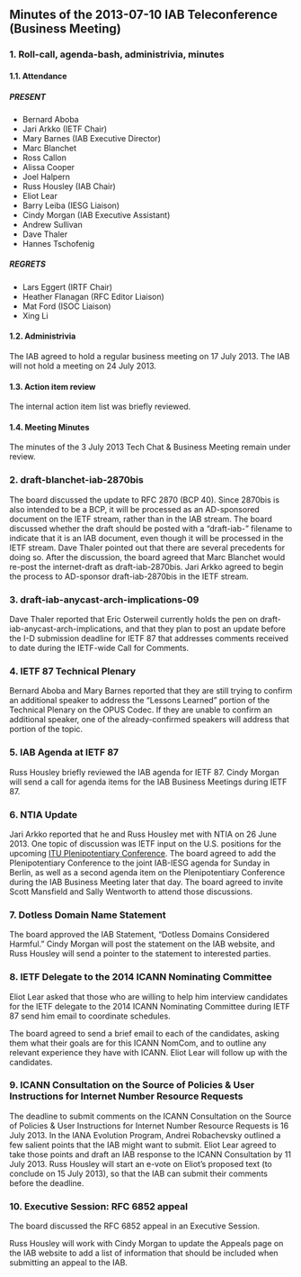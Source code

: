 
Minutes of the 2013-07-10 IAB Teleconference (Business Meeting)
---------------------------------------------------------------


### 1. Roll-call, agenda-bash, administrivia, minutes


#### 1.1. Attendance


##### PRESENT


* Bernard Aboba
* Jari Arkko (IETF Chair)
* Mary Barnes (IAB Executive Director)
* Marc Blanchet
* Ross Callon
* Alissa Cooper
* Joel Halpern
* Russ Housley (IAB Chair)
* Eliot Lear
* Barry Leiba (IESG Liaison)
* Cindy Morgan (IAB Executive Assistant)
* Andrew Sullivan
* Dave Thaler
* Hannes Tschofenig


##### REGRETS


* Lars Eggert (IRTF Chair)
* Heather Flanagan (RFC Editor Liaison)
* Mat Ford (ISOC Liaison)
* Xing Li


#### 1.2. Administrivia


The IAB agreed to hold a regular business meeting on 17 July 2013. The IAB will not hold a meeting on 24 July 2013.


#### 1.3. Action item review


The internal action item list was briefly reviewed.


#### 1.4. Meeting Minutes


The minutes of the 3 July 2013 Tech Chat & Business Meeting remain under review.


### 2. draft-blanchet-iab-2870bis


The board discussed the update to RFC 2870 (BCP 40). Since 2870bis is also intended to be a BCP, it will be processed as an AD-sponsored document on the IETF stream, rather than in the IAB stream. The board discussed whether the draft should be posted with a “draft-iab-” filename to indicate that it is an IAB document, even though it will be processed in the IETF stream. Dave Thaler pointed out that there are several precedents for doing so. After the discussion, the board agreed that Marc Blanchet would re-post the internet-draft as draft-iab-2870bis. Jari Arkko agreed to begin the process to AD-sponsor draft-iab-2870bis in the IETF stream.


### 3. draft-iab-anycast-arch-implications-09


Dave Thaler reported that Eric Osterweil currently holds the pen on draft-iab-anycast-arch-implications, and that they plan to post an update before the I-D submission deadline for IETF 87 that addresses comments received to date during the IETF-wide Call for Comments.


### 4. IETF 87 Technical Plenary


Bernard Aboba and Mary Barnes reported that they are still trying to confirm an additional speaker to address the “Lessons Learned” portion of the Technical Plenary on the OPUS Codec. If they are unable to confirm an additional speaker, one of the already-confirmed speakers will address that portion of the topic.


### 5. IAB Agenda at IETF 87


Russ Housley briefly reviewed the IAB agenda for IETF 87. Cindy Morgan will send a call for agenda items for the IAB Business Meetings during IETF 87.


### 6. NTIA Update


Jari Arkko reported that he and Russ Housley met with NTIA on 26 June 2013. One topic of discussion was IETF input on the U.S. positions for the upcoming [ITU Plenipotentiary Conference](http://www.itu.int/en/plenipotentiary/Pages/default.aspx "Plenipot"). The board agreed to add the Plenipotentiary Conference to the joint IAB-IESG agenda for Sunday in Berlin, as well as a second agenda item on the Plenipotentiary Conference during the IAB Business Meeting later that day. The board agreed to invite Scott Mansfield and Sally Wentworth to attend those discussions.


### 7. Dotless Domain Name Statement


The board approved the IAB Statement, “Dotless Domains Considered Harmful.” Cindy Morgan will post the statement on the IAB website, and Russ Housley will send a pointer to the statement to interested parties.


### 8. IETF Delegate to the 2014 ICANN Nominating Committee


Eliot Lear asked that those who are willing to help him interview candidates for the IETF delegate to the 2014 ICANN Nominating Committee during IETF 87 send him email to coordinate schedules.


The board agreed to send a brief email to each of the candidates, asking them what their goals are for this ICANN NomCom, and to outline any relevant experience they have with ICANN. Eliot Lear will follow up with the candidates.


### 9. ICANN Consultation on the Source of Policies & User Instructions for Internet Number Resource Requests


The deadline to submit comments on the ICANN Consultation on the Source of Policies & User Instructions for Internet Number Resource Requests is 16 July 2013. In the IANA Evolution Program, Andrei Robachevsky outlined a few salient points that the IAB might want to submit. Eliot Lear agreed to take those points and draft an IAB response to the ICANN Consultation by 11 July 2013. Russ Housley will start an e-vote on Eliot’s proposed text (to conclude on 15 July 2013), so that the IAB can submit their comments before the deadline.


### 10. Executive Session: RFC 6852 appeal


The board discussed the RFC 6852 appeal in an Executive Session.


Russ Housley will work with Cindy Morgan to update the Appeals page on the IAB website to add a list of information that should be included when submitting an appeal to the IAB.


